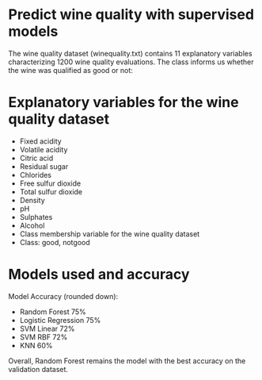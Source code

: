# Predict wine quality with supervised models

The wine quality dataset (winequality.txt) contains 11 explanatory variables characterizing 1200 wine quality
evaluations. The class informs us whether the wine was qualified as good or not:

# Explanatory variables for the wine quality dataset
- Fixed acidity
- Volatile acidity
- Citric acid
- Residual sugar
- Chlorides
- Free sulfur dioxide
- Total sulfur dioxide
- Density
- pH
- Sulphates
- Alcohol
- Class membership variable for the wine quality dataset
- Class: good, notgood

# Models used and accuracy 

Model Accuracy (rounded down):
- Random Forest 75%
- Logistic Regression 75%
- SVM Linear 72%
- SVM RBF 72%
- KNN 60%

Overall, Random Forest remains the model with the best accuracy on the validation dataset. 
